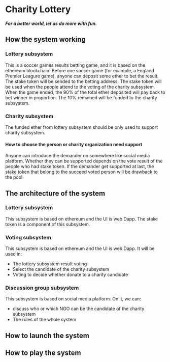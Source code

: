 # Charity Lottery

***For a better world, let us do more with fun.***

## How the system working

### Lottery subsystem

This is a soccer games results betting game, and it is based on the ethereum blockchain. Before one soccer game (for example, a England Premier Leagure game),  anyone can deposit some ether to bet the result. The stake token will be sended to the betting address. The stake token will be used when the people attend to the voting of the charity subsystem. When the game ended, the 90% of the total ether deposited will pay back to bet winner in proportion. The 10% remained will be funded to the charity subsystem.

### Charity subsystem

The funded ether from lottery subsystem should be only used to support charity subsystem.

#### How to choose the person or charity organization need support

Anyone can introduce the demander on somewhere like social media platform. Whether they can be supported depends on the vote result of the people who had stake token. If the demander get supported at last, the stake token that belong to the succeed voted person will be drawback to the pool.

## The architecture of the system

### Lottery subsystem

This subsystem is based on ethereum and the UI is web Dapp. The stake token is a component of this subsystem.

### Voting subsystem

This subsystem is based on ethereum and the UI is web Dapp. It will be used in:

* The lottery subsystem result voting
* Select the candidate of the charity subsystem
* Voting to decide whether donate to a charity candidate

### Discussion group subsystem

This subsystem is based on social media platform. On it, we can:

* discuss who or which NGO can be the candidate of the charity subsystem
* The rules of the whole system

## How to launch the system



## How to play the system
